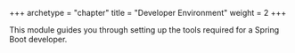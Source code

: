 +++
archetype = "chapter"
title = "Developer Environment"
weight = 2
+++

This module guides you through setting up the tools required for a Spring Boot developer.